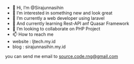 - 👋 Hi, I’m @Sirajunnasihin
- 👀 I’m interested in something new and look great
- 🌱 I’m currently a web developer using laravel
- 🌱 And currently learning Rest-API anf Quasar Framework
- 💞️ I’m looking to collaborate on PHP Project
- 📫 How to reach me
- website : ljtech.my.id
- blog : sirajunnasihin.my.id

you can send me email to source.code.rng@gmail.com

<!---
Sirajunnasihin/Sirajunnasihin is a ✨ special ✨ repository because its `README.md` (this file) appears on your GitHub profile.
You can click the Preview link to take a look at your changes.
--->
